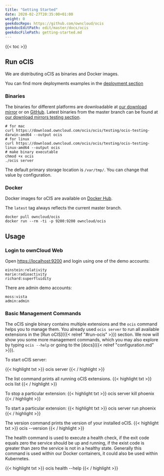 ```yaml
---
title: "Getting Started"
date: 2020-02-27T20:35:00+01:00
weight: 0
geekdocRepo: https://github.com/owncloud/ocis
geekdocEditPath: edit/master/docs/ocis
geekdocFilePath: getting-started.md
---
```


{{< toc >}}

## Run oCIS

We are distributing oCIS as binaries and Docker images.

You can find more deployments examples in the [deployment section](https://owncloud.github.io/ocis/deployment/)

### Binaries

The binaries for different platforms are downloadable at [our download mirror](https://download.owncloud.com/ocis/ocis/) or on [GitHub](https://github.com/owncloud/ocis/releases). Latest binaries from the master branch can be found at [our download mirrors testing section](https://download.owncloud.com/ocis/ocis/testing/).

```console
# for mac
curl https://download.owncloud.com/ocis/ocis/testing/ocis-testing-darwin-amd64 --output ocis
# for linux
curl https://download.owncloud.com/ocis/ocis/testing/ocis-testing-linux-amd64 --output ocis
# make binary executable
chmod +x ocis
./ocis server
```

The default primary storage location is `/var/tmp/`. You can change that value by configuration.


### Docker

Docker images for oCIS are available on [Docker Hub](https://hub.docker.com/r/owncloud/ocis).

The `latest` tag always reflects the current master branch.

```console
docker pull owncloud/ocis
docker run --rm -ti -p 9200:9200 owncloud/ocis
```

## Usage

### Login to ownCloud Web

Open [https://localhost:9200](https://localhost:9200) and login using one of the demo accounts:

```console
einstein:relativity
marie:radioactivity
richard:superfluidity
```

There are admin demo accounts:
```console
moss:vista
admin:admin
```

### Basic Management Commands

The oCIS single binary contains multiple extensions and the `ocis` command helps you to manage them. You already used `ocis server` to run all available extensions in the [Run oCIS]({{< relref "#run-ocis" >}}) section. We now will show you some more management commands, which you may also explore by typing `ocis --help` or going to the [docs]({{< relref "configuration.md" >}}).

To start oCIS server:

{{< highlight txt >}}
ocis server
{{< / highlight >}}

The list command prints all running oCIS extensions.
{{< highlight txt >}}
ocis list
{{< / highlight >}}

To stop a particular extension:
{{< highlight txt >}}
ocis server kill phoenix
{{< / highlight >}}

To start a particular extension:
{{< highlight txt >}}
ocis server run phoenix
{{< / highlight >}}

The version command prints the version of your installed oCIS.
{{< highlight txt >}}
ocis --version
{{< / highlight >}}

The health command is used to execute a health check, if the exit code equals zero the service should be up and running, if the exist code is greater than zero the service is not in a healthy state. Generally this command is used within our Docker containers, it could also be used within Kubernetes.

{{< highlight txt >}}
ocis health --help
{{< / highlight >}}